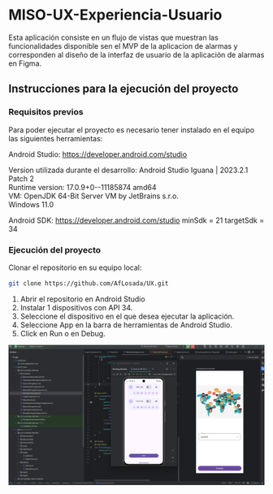 # MISO-UX-Experiencia-Usuario

Esta aplicación consiste en un flujo de vistas que muestran las funcionalidades disponible sen el MVP de la aplicacion de alarmas y corresponden al diseño de la interfaz de usuario de la aplicación de alarmas en Figma.

## Instrucciones para la ejecución del proyecto

### Requisitos previos

Para poder ejecutar el proyecto es necesario tener instalado en el equipo las siguientes herramientas:

Android Studio: https://developer.android.com/studio

<p>
Version utilizada durante el desarrollo: Android Studio Iguana | 2023.2.1 Patch 2 <br>
Runtime version: 17.0.9+0--11185874 amd64 <br>
VM: OpenJDK 64-Bit Server VM by JetBrains s.r.o. <br>
Windows 11.0 <br>
</p>

Android SDK: https://developer.android.com/studio
minSdk = 21
targetSdk = 34

### Ejecución del proyecto
Clonar el repositorio en su equipo local:
```bash
git clone https://github.com/AfLosada/UX.git
```
  1. Abrir el repositorio en Android Studio  
  2. Instalar 1 dispositivos con API 34.
  3. Seleccione el dispositivo en el que desea ejecutar la aplicación.
  4. Seleccione App en la barra de herramientas de Android Studio.
  5. Click en Run o en Debug.

![img](https://github.com/AfLosada/UX/blob/main/mobile/Preview.png)
